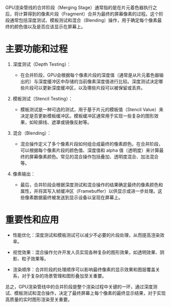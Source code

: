 GPU渲染管线的合并阶段（Merging Stage）通常指的是在片元着色器执行之后，将计算得到的像素片段（Fragment）合并为最终的屏幕像素的过程。这个阶段通常包括深度测试、模板测试和混合（Blending）操作，用于确定每个像素最终的颜色值以及是否应该显示在屏幕上。

# 主要功能和过程

1. 深度测试（Depth Testing）：
   - 在合并阶段，GPU会根据每个像素片段的深度值（通常是从片元着色器输出的）与深度缓冲区中存储的当前像素深度值进行比较。深度测试决定哪些片段可以更新深度缓冲区，以及哪些片段可以被保留或丢弃。

2. 模板测试（Stencil Testing）：
   - 模板测试是一种可选的测试，用于基于片元的模板值（Stencil Value）来决定是否更新模板缓冲区。模板缓冲区通常用于实现一些复杂的图形效果，如轮廓线、遮罩或镜像反射等。

3. 混合（Blending）：
   - 混合操作定义了多个像素片段如何组合成最终的像素颜色。在合并阶段，可以根据每个像素片段的颜色值、深度值和 alpha 值（透明度）来计算最终的屏幕像素颜色。常见的混合操作包括叠加、透明度混合、加法混合等。

4. 像素输出：
   - 最后，合并阶段会根据深度测试和混合操作的结果确定最终的像素颜色和属性，并将其写入帧缓冲区（Framebuffer）以供显示或进一步处理。这些像素数据最终被发送到显示设备以呈现在屏幕上。

# 重要性和应用

- 性能优化：深度测试和模板测试可以减少不必要的片段处理，从而提高渲染效率。
  
- 视觉效果：混合操作允许开发人员实现各种复杂的图形效果，如透明效果、阴影、粒子效果等。

- 渲染顺序：合并阶段的处理顺序可以影响最终像素的显示效果和图层覆盖关系，对于复杂的场景管理和图形叠加至关重要。

总之，GPU渲染管线中的合并阶段是整个渲染过程中关键的一环，通过深度测试、模板测试和混合操作，决定了最终屏幕上每个像素的最终显示结果，对于实现高质量的实时图形渲染至关重要。